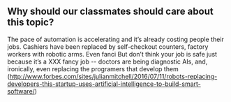 ## Why should our classmates should care about this topic?
The pace of automation is accelerating and it’s already costing people their jobs. Cashiers have  been replaced by self-checkout counters, factory workers with robotic arms. Even fanci
But don’t think your job is safe just because it’s a XXX fancy job -- doctors are being diagnostic AIs, and, ironically, even replacing the programers that develop them (http://www.forbes.com/sites/julianmitchell/2016/07/11/robots-replacing-developers-this-startup-uses-artificial-intelligence-to-build-smart-software/)
